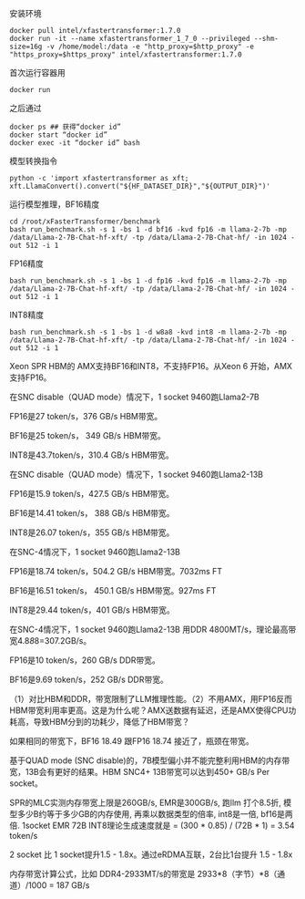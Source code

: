 安装环境
```
docker pull intel/xfastertransformer:1.7.0
docker run -it --name xfastertransformer_1_7_0 --privileged --shm-size=16g -v /home/model:/data -e "http_proxy=$http_proxy" -e "https_proxy=$https_proxy" intel/xfastertransformer:1.7.0
```
首次运行容器用
```
docker run
```

之后通过  
```
docker ps ## 获得“docker id”
docker start “docker id”
docker exec -it “docker id” bash
```
模型转换指令
```
python -c 'import xfastertransformer as xft; xft.LlamaConvert().convert("${HF_DATASET_DIR}","${OUTPUT_DIR}")'
```

运行模型推理，BF16精度
```
cd /root/xFasterTransformer/benchmark
bash run_benchmark.sh -s 1 -bs 1 -d bf16 -kvd fp16 -m llama-2-7b -mp /data/Llama-2-7B-Chat-hf-xft/ -tp /data/Llama-2-7B-Chat-hf/ -in 1024 -out 512 -i 1
```

FP16精度
```
bash run_benchmark.sh -s 1 -bs 1 -d fp16 -kvd fp16 -m llama-2-7b -mp /data/Llama-2-7B-Chat-hf-xft/ -tp /data/Llama-2-7B-Chat-hf/ -in 1024 -out 512 -i 1
```
INT8精度
```
bash run_benchmark.sh -s 1 -bs 1 -d w8a8 -kvd int8 -m llama-2-7b -mp /data/Llama-2-7B-Chat-hf-xft/ -tp /data/Llama-2-7B-Chat-hf/ -in 1024 -out 512 -i 1
```

Xeon SPR HBM的 AMX支持BF16和INT8，不支持FP16。从Xeon 6 开始，AMX支持FP16。

在SNC disable（QUAD mode）情况下，1 socket 9460跑Llama2-7B 

FP16是27 token/s，376 GB/s HBM带宽。

BF16是25 token/s， 349 GB/s HBM带宽。

INT8是43.7token/s，310.4 GB/s HBM带宽。

在SNC disable（QUAD mode）情况下，1 socket 9460跑Llama2-13B 

FP16是15.9 token/s，427.5 GB/s HBM带宽。

BF16是14.41 token/s， 388 GB/s HBM带宽。

INT8是26.07 token/s，355 GB/s HBM带宽。

在SNC-4情况下，1 socket 9460跑Llama2-13B 

FP16是18.74 token/s，504.2 GB/s HBM带宽。7032ms FT

BF16是16.51 token/s， 450.1 GB/s HBM带宽。927ms FT

INT8是29.44 token/s，401 GB/s HBM带宽。

在SNC-4情况下，1 socket 9460跑Llama2-13B 用DDR 4800MT/s，理论最高带宽4.8*8*8=307.2GB/s。

FP16是10 token/s，260 GB/s DDR带宽。

BF16是9.69 token/s，252 GB/s DDR带宽。

（1）对比HBM和DDR，带宽限制了LLM推理性能。（2）不用AMX，用FP16反而HBM带宽利用率更高。这是为什么呢？AMX送数据有延迟，还是AMX使得CPU功耗高，导致HBM分到的功耗少，降低了HBM带宽？

如果相同的带宽下，BF16 18.49 跟FP16 18.74 接近了，瓶颈在带宽。

基于QUAD mode (SNC disable)的，7B模型偏小并不能完整利用HBM的内存带宽，13B会有更好的结果。HBM SNC4+ 13B带宽可以达到450+ GB/s Per socket。

SPR的MLC实测内存带宽上限是260GB/s, EMR是300GB/s, 跑llm 打个8.5折, 模型多少B约等于多少GB的内存使用, 再乘以数据类型的倍率, int8是一倍, bf16是两倍. 1socket EMR 72B INT8理论生成速度就是 = (300 * 0.85) / (72B * 1) = 3.54 token/s

2 socket 比 1 socket提升1.5 - 1.8x。通过eRDMA互联，2台比1台提升 1.5 - 1.8x

内存带宽计算公式，比如 DDR4-2933MT/s的带宽是  2933*8（字节）*8（通道）/1000 = 187 GB/s
